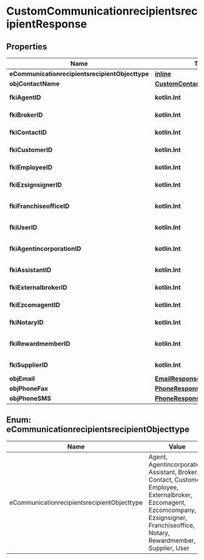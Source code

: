 
# CustomCommunicationrecipientsrecipientResponse

## Properties
Name | Type | Description | Notes
------------ | ------------- | ------------- | -------------
**eCommunicationrecipientsrecipientObjecttype** | [**inline**](#ECommunicationrecipientsrecipientObjecttype) |  | 
**objContactName** | [**CustomContactNameResponse**](CustomContactNameResponse.md) |  | 
**fkiAgentID** | **kotlin.Int** | The unique ID of the Agent. |  [optional]
**fkiBrokerID** | **kotlin.Int** | The unique ID of the Broker. |  [optional]
**fkiContactID** | **kotlin.Int** | The unique ID of the Contact |  [optional]
**fkiCustomerID** | **kotlin.Int** | The unique ID of the Customer. |  [optional]
**fkiEmployeeID** | **kotlin.Int** | The unique ID of the Employee. |  [optional]
**fkiEzsignsignerID** | **kotlin.Int** | The unique ID of the Ezsignsigner |  [optional]
**fkiFranchiseofficeID** | **kotlin.Int** | The unique ID of the Franchisereoffice |  [optional]
**fkiUserID** | **kotlin.Int** | The unique ID of the User |  [optional]
**fkiAgentincorporationID** | **kotlin.Int** | The unique ID of the Agentincorporation. |  [optional]
**fkiAssistantID** | **kotlin.Int** | The unique ID of the Assistant. |  [optional]
**fkiExternalbrokerID** | **kotlin.Int** | The unique ID of the Externalbroker. |  [optional]
**fkiEzcomagentID** | **kotlin.Int** | The unique ID of the Ezcomagent. |  [optional]
**fkiNotaryID** | **kotlin.Int** | The unique ID of the Notary. |  [optional]
**fkiRewardmemberID** | **kotlin.Int** | The unique ID of the Rewardmember. |  [optional]
**fkiSupplierID** | **kotlin.Int** | The unique ID of the Supplier. |  [optional]
**objEmail** | [**EmailResponseCompound**](EmailResponseCompound.md) |  |  [optional]
**objPhoneFax** | [**PhoneResponseCompound**](PhoneResponseCompound.md) |  |  [optional]
**objPhoneSMS** | [**PhoneResponseCompound**](PhoneResponseCompound.md) |  |  [optional]


<a id="ECommunicationrecipientsrecipientObjecttype"></a>
## Enum: eCommunicationrecipientsrecipientObjecttype
Name | Value
---- | -----
eCommunicationrecipientsrecipientObjecttype | Agent, Agentincorporation, Assistant, Broker, Contact, Customer, Employee, Externalbroker, Ezcomagent, Ezcomcompany, Ezsignsigner, Franchiseoffice, Notary, Rewardmember, Supplier, User



